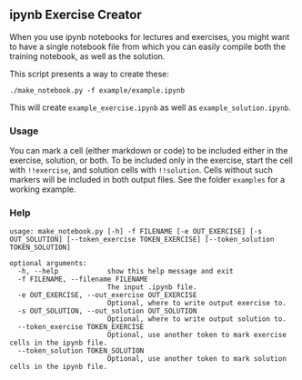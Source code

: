 ## ipynb Exercise Creator

When you use ipynb notebooks for lectures and exercises, 
you might want to have a single notebook file from which you can easily compile both the training notebook,
as well as the solution.

This script presents a way to create these:

```
./make_notebook.py -f example/example.ipynb
```

This will create `example_exercise.ipynb` as well as `example_solution.ipynb`.

### Usage
You can mark a cell (either markdown or code) to be included either in the exercise, solution, or both.
To be included only in the exercise, start the cell with `!!exercise`, and solution cells with `!!solution`.
Cells without such markers will be included in both output files.
See the folder `examples` for a working example.

### Help
```
usage: make_notebook.py [-h] -f FILENAME [-e OUT_EXERCISE] [-s OUT_SOLUTION] [--token_exercise TOKEN_EXERCISE] [--token_solution TOKEN_SOLUTION]

optional arguments:
  -h, --help            show this help message and exit
  -f FILENAME, --filename FILENAME
                        The input .ipynb file.
  -e OUT_EXERCISE, --out_exercise OUT_EXERCISE
                        Optional, where to write output exercise to.
  -s OUT_SOLUTION, --out_solution OUT_SOLUTION
                        Optional, where to write output solution to.
  --token_exercise TOKEN_EXERCISE
                        Optional, use another token to mark exercise cells in the ipynb file.
  --token_solution TOKEN_SOLUTION
                        Optional, use another token to mark solution cells in the ipynb file.
```